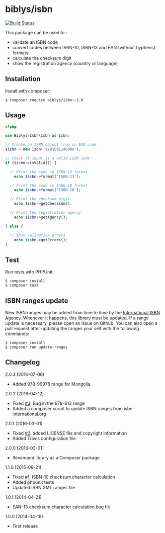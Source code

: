 # biblys/isbn

[![Build Status](https://travis-ci.org/biblys/isbn.svg?branch=master)](https://travis-ci.org/biblys/isbn)

This package can be used to :  
* validate an ISBN code
* convert codes between ISBN-10, ISBN-13 and EAN (without hyphens) formats
* calculate the checksum digit
* show the registration agency (country or language)


## Installation

Install with composer:

```
$ composer require biblys/isbn:~2.0
```

## Usage

```php
<?php

use Biblys\Isbn\Isbn as Isbn;

// Create an ISBN object from an EAN code
$isbn = new Isbn('9791091146098');

// Check if input is a valid ISBN code
if ($isbn->isValid()) {

  // Print the code in ISBN-13 format
	echo $isbn->format('ISBN-13');

  // Print the code in ISBN-10 format
	echo $isbn->format('ISBN-10');

  // Print the checksum digit
	echo $isbn->getChecksum();

  // Print the registration agency
	echo $isbn->getAgency();

} else {

  // Show validation errors
	echo $isbn->getErrors();
}
```


## Test

Run tests with PHPUnit:

```
$ composer install
$ composer test
```

## ISBN ranges update

New ISBN ranges may be added from time to time by the
[International ISBN Agency](https://www.isbn-international.org/). Whenever it
happens, this library must be updated. If a range update is necessary, please
open an issue on Github. You can also open a pull request after updating
the ranges your self with the following commands:

```
$ composer install
$ composer run update-ranges
```

## Changelog

2.0.3 (2016-07-06)
* Added 978-99978 range for Mongolia

2.0.2 (2016-04-12)
* Fixed [#3](https://github.com/biblys/isbn/issues/3): Bug in the 978-613 range
* Added a composer script to update ISBN ranges from isbn-international.org

2.0.1 (2016-03-01)
* Fixed [#2](https://github.com/biblys/isbn/issues/2):
added LICENSE file and copyright information
* Added Travis configuration file

2.0.0 (2016-03-01)
* Revamped library as a Composer package

1.1.0 (2015-08-21)
* Fixed [#1](https://github.com/biblys/isbn/issues/1):
ISBN-10 checksum character calculation
* Added phpunit tests
* Updated ISBN XML ranges file

1.0.1 (2014-04-21)
* EAN-13 checksum character calculation bug fix

1.0.0 (2014-04-19)
* First release
